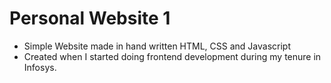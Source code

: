# Personal Website 1

- Simple Website made in hand written HTML, CSS and Javascript
- Created when I started doing frontend development during my tenure in Infosys.
